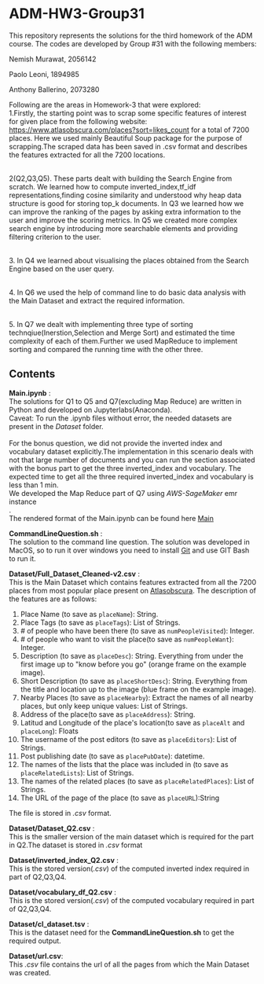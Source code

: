# ADM-HW3-Group31
This repository represents the solutions for the third homework of the ADM course. The codes are developed by Group #31 with the following members:

Nemish Murawat, 2056142

Paolo Leoni, 1894985

Anthony Ballerino, 2073280

Following are the areas in Homework-3 that were explored:
<br> 1.Firstly, the starting point was to scrap some specific features of interest for given place from the following website: https://www.atlasobscura.com/places?sort=likes_count  for a total of 7200 places. Here we used mainly Beautiful Soup package for the purpose of scrapping.The scraped data has been saved in .csv format and describes the features extracted for all the 7200 locations.<br>

<br> 2(Q2,Q3,Q5). These parts dealt with building the Search Engine from scratch. We learned how to compute inverted_index,tf_idf representations,finding cosine similarity and understood why heap data structure is good for storing top_k documents. In Q3 we learned how we can improve the ranking of the pages by asking extra information to the user and improve the scoring metrics. In Q5 we created more complex search engine by introducing more searchable elements and providing filtering criterion  to the user.<br>

<br>3. In Q4 we learned about visualising the places obtained from the Search Engine based on the user query. <br>

<br>4. In Q6 we used the help of command line to do basic data analysis with the Main Dataset and extract the required information.<br>

<br>5. In Q7 we dealt with implementing three type of sorting technqiue(Inerstion,Selection and Merge Sort) and estimated the time complexity of each of them.Further we used MapReduce to implement sorting and compared the running time with the other three.<br>


## Contents

**Main.ipynb** :<br> The solutions for Q1 to Q5 and Q7(excluding Map Reduce) are written in Python and developed on Jupyterlabs(Anaconda). <br>
Caveat: To run the .ipynb files without error, the needed datasets are present in the *Dataset* folder. <br>
<br> For the bonus question, we did not provide the inverted index and vocabulary dataset explicitly.The implementation in this scenario deals with not that large number of documents and you can run the section associated with the bonus part to get the three inverted_index and vocabulary. The expected time to get all the three required inverted_index and vocabulary is less than 1 min.
<br> We developed the Map Reduce part of Q7 using *AWS-SageMaker* emr instance <br>.
<br> The rendered format of the Main.ipynb can be found here [Main](https://nbviewer.org/github/nem-42098/ADM-HW3-Group31/blob/main/Main.ipynb)<br>


**CommandLineQuestion.sh** :<br> The solution to the command line question. The solution was developed in MacOS, so to run it over windows you need to install [Git](https://gitforwindows.org/) and use GIT Bash to run it.

**Dataset/Full_Dataset_Cleaned-v2.csv** : <br> This is the Main Dataset which contains features extracted from all the 7200 places from most popular place present on [Atlasobscura](https://www.atlasobscura.com/places?sort=likes_count). The description of the features are as follows:

1. Place Name (to save as `placeName`): String.
2. Place Tags (to save as `placeTags`): List of Strings.
3. \# of people who have been there (to save as `numPeopleVisited`): Integer.
4. \# of people who want to visit the place(to save as `numPeopleWant`): Integer.
5. Description (to save as `placeDesc`): String. Everything from under the first image up to "know before you go" (orange frame on the example image).
6. Short Description (to save as `placeShortDesc`): String. Everything from the title and location up to the image (blue frame on the example image).
7. Nearby Places (to save as `placeNearby`): Extract the names of all nearby places, but only keep unique values: List of Strings.
8. Address of the place(to save as `placeAddress`): String.
9. Latitud and Longitude of the place's location(to save as `placeAlt` and `placeLong`): Floats
10. The username of the post editors (to save as `placeEditors`): List of Strings.
11. Post publishing date (to save as `placePubDate`): datetime.
12. The names of the lists that the place was included in (to save as `placeRelatedLists`): List of Strings.
13. The names of the related places (to save as `placeRelatedPlaces`): List of Strings.
14. The URL of the page of the place (to save as `placeURL`):String

The file is stored in *.csv* format.

**Dataset/Dataset_Q2.csv** : <br> This is the smaller version of the main dataset which is required for the part in Q2.The dataset is stored in *.csv* format <br>

**Dataset/inverted_index_Q2.csv** : <br> This is the stored version(*.csv*) of the computed inverted index required in part of Q2,Q3,Q4.<br>

**Dataset/vocabulary_df_Q2.csv** : <br> This is the stored version(*.csv*) of the computed vocabulary required in part of Q2,Q3,Q4.<br>

**Dataset/cl_dataset.tsv** : <br> This is the dataset need for the **CommandLineQuestion.sh** to get the required output. <br>

**Dataset/url.csv**:<br> This *.csv* file contains the url of all the pages from which the Main Dataset was created.



